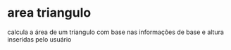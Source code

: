 # area triangulo
calcula a área de um triangulo com base nas informações de base e altura inseridas pelo usuário
